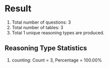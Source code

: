 # Result<br/>
1. Total number of questions: 3<br/>
2. Total number of tables: 3<br/>
3. Total 1 unique reasoning types are produced.<br/>
## **Reasoning Type Statistics**<br/>
1. counting: Count = 3, Percentage = 100.00%<br/>
